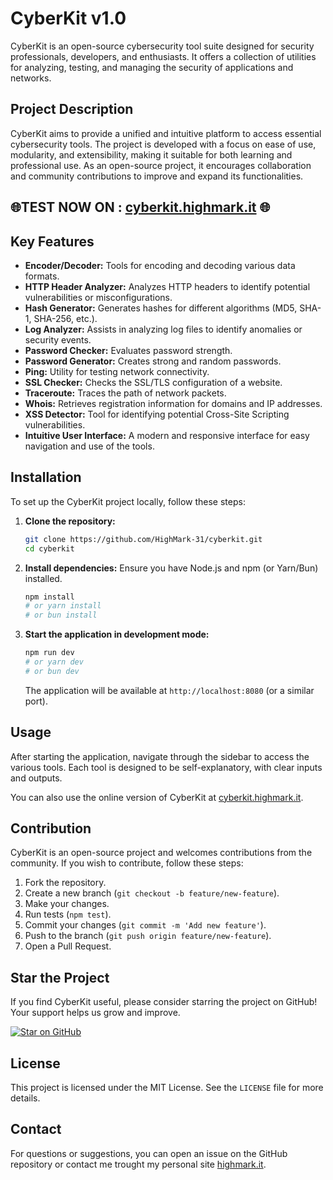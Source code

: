# CyberKit v1.0

CyberKit is an open-source cybersecurity tool suite designed for security professionals, developers, and enthusiasts. It offers a collection of utilities for analyzing, testing, and managing the security of applications and networks.

## Project Description

CyberKit aims to provide a unified and intuitive platform to access essential cybersecurity tools. The project is developed with a focus on ease of use, modularity, and extensibility, making it suitable for both learning and professional use. As an open-source project, it encourages collaboration and community contributions to improve and expand its functionalities.

## 🌐​ TEST NOW ON : [cyberkit.highmark.it](https://cyberkit.highmark.it) 🌐​

## Key Features

*   **Encoder/Decoder:** Tools for encoding and decoding various data formats.
*   **HTTP Header Analyzer:** Analyzes HTTP headers to identify potential vulnerabilities or misconfigurations.
*   **Hash Generator:** Generates hashes for different algorithms (MD5, SHA-1, SHA-256, etc.).
*   **Log Analyzer:** Assists in analyzing log files to identify anomalies or security events.
*   **Password Checker:** Evaluates password strength.
*   **Password Generator:** Creates strong and random passwords.
*   **Ping:** Utility for testing network connectivity.
*   **SSL Checker:** Checks the SSL/TLS configuration of a website.
*   **Traceroute:** Traces the path of network packets.
*   **Whois:** Retrieves registration information for domains and IP addresses.
*   **XSS Detector:** Tool for identifying potential Cross-Site Scripting vulnerabilities.
*   **Intuitive User Interface:** A modern and responsive interface for easy navigation and use of the tools.

## Installation

To set up the CyberKit project locally, follow these steps:

1.  **Clone the repository:**
    ```bash
    git clone https://github.com/HighMark-31/cyberkit.git
    cd cyberkit
    ```
2.  **Install dependencies:**
    Ensure you have Node.js and npm (or Yarn/Bun) installed.
    ```bash
    npm install
    # or yarn install
    # or bun install
    ```
3.  **Start the application in development mode:**
    ```bash
    npm run dev
    # or yarn dev
    # or bun dev
    ```
    The application will be available at `http://localhost:8080` (or a similar port).

## Usage

After starting the application, navigate through the sidebar to access the various tools. Each tool is designed to be self-explanatory, with clear inputs and outputs.

You can also use the online version of CyberKit at [cyberkit.highmark.it](https://cyberkit.highmark.it).

## Contribution

CyberKit is an open-source project and welcomes contributions from the community. If you wish to contribute, follow these steps:

1.  Fork the repository.
2.  Create a new branch (`git checkout -b feature/new-feature`).
3.  Make your changes.
4.  Run tests (`npm test`).
5.  Commit your changes (`git commit -m 'Add new feature'`).
6.  Push to the branch (`git push origin feature/new-feature`).
7.  Open a Pull Request.

## Star the Project

If you find CyberKit useful, please consider starring the project on GitHub! Your support helps us grow and improve.

[![Star on GitHub](https://img.shields.io/github/stars/HighMark-31/cyberkit?style=social)](https://github.com/HighMark-31/cyberkit)

## License

This project is licensed under the MIT License. See the `LICENSE` file for more details.

## Contact

For questions or suggestions, you can open an issue on the GitHub repository or contact me trought my personal site [highmark.it](https://highmark.it).
